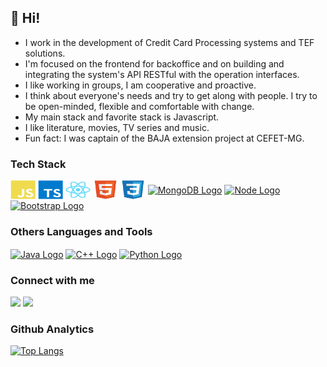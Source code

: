 ## 👋 Hi!
- I work in the development of Credit Card Processing systems and TEF solutions. 
- I'm focused on the frontend for backoffice and on building and integrating the system's API RESTful with the operation interfaces.
- I like working in groups, I am cooperative and proactive.
- I think about everyone's needs and try to get along with people. I try to be open-minded, flexible and comfortable with change.
- My main stack and favorite stack is Javascript.
- I like literature, movies, TV series and music.
- Fun fact: I was captain of the BAJA extension project at CEFET-MG.

### Tech Stack
<div style="display: inline_block">
  <a href="#" disabled><img align="center" alt="Javascript Logo" height="30" width="40" src="https://raw.githubusercontent.com/devicons/devicon/master/icons/javascript/javascript-plain.svg" /></a>
  <a href="#" disabled><img align="center" alt="Typescript Logo" height="30" width="40" src="https://raw.githubusercontent.com/devicons/devicon/master/icons/typescript/typescript-plain.svg" /></a>
  <a href="#" disabled><img align="center" alt="React Logo" height="30" width="40" src="https://raw.githubusercontent.com/devicons/devicon/master/icons/react/react-original.svg" /></a>
  <a href="#" disabled><img align="center" alt="Html Logo" height="30" width="40" src="https://raw.githubusercontent.com/devicons/devicon/master/icons/html5/html5-original.svg" /></a>
  <a href="#" disabled><img align="center" alt="CSS Logo" height="30" width="40" src="https://raw.githubusercontent.com/devicons/devicon/master/icons/css3/css3-original.svg" /></a>
  <a href="#" disabled><img align="center" alt="MongoDB Logo" height="30" width="40" src="https://cdn.jsdelivr.net/gh/devicons/devicon/icons/mongodb/mongodb-original.svg" /></a>
  <a href="#" disabled><img align="center" alt="Node Logo" height="30" width="40" src="https://cdn.jsdelivr.net/gh/devicons/devicon/icons/nodejs/nodejs-original.svg" /></a>
  <a href="#" disabled><img align="center" alt="Bootstrap Logo" height="30" width="40" src="https://cdn.jsdelivr.net/gh/devicons/devicon/icons/bootstrap/bootstrap-plain.svg" /></a>
  </div>

<!-- ### I am Learning
<div style="display: inline_block">
 <a href="#" disabled><img align="center" alt="GoLang" height="30" width="40" src="https://cdn.jsdelivr.net/gh/devicons/devicon/icons/go/go-original.svg" /></a>
</div> -->

### Others Languages and Tools
<div style="display: inline_block">
  <a href="#" disabled><img align="center" alt="Java Logo" height="30" width="40" src="https://cdn.jsdelivr.net/gh/devicons/devicon/icons/java/java-original.svg" /></a>
  <a href="#" disabled><img align="center" alt="C++ Logo" height="30" width="40" src="https://cdn.jsdelivr.net/gh/devicons/devicon/icons/cplusplus/cplusplus-original.svg" /></a>
  <a href="#" disabled><img align="center" alt="Python Logo" height="30" width="40" src="https://cdn.jsdelivr.net/gh/devicons/devicon/icons/python/python-original.svg" /></a>
<div>

### Connect with me
 <div style="display: inline_block">
   <a href="https://www.linkedin.com/in/gabrielpadovani/?locale=en_US" target="_blank"><img src="https://img.shields.io/badge/-LinkedIn-%230077B5?style=for-the-badge&logo=linkedin&logoColor=white" target="_blank"></a> 
   <a href="https://instagram.com/gabrielpadov" target="_blank"><img loading="lazy" src="https://img.shields.io/badge/-Instagram-%23E4405F?style=for-the-badge&logo=instagram&logoColor=white" target="_blank"></a>
 <div>

### Github Analytics
[![Top Langs](https://github-readme-stats.vercel.app/api/top-langs/?username=gabrielpadov&layout=compact)](https://github.com/gabrielpadov/github-readme-stats)
